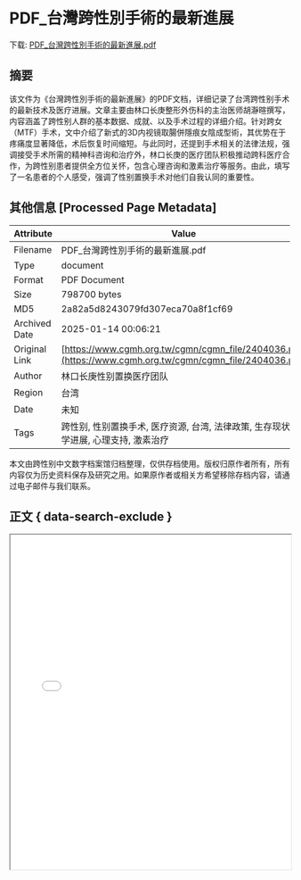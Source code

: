 # PDF_台灣跨性別手術的最新進展

<!-- tcd_download_link -->
下载: [PDF_台灣跨性別手術的最新進展.pdf](PDF_台灣跨性別手術的最新進展.pdf)
<!-- tcd_download_link_end -->

## 摘要

<!-- tcd_abstract -->
该文件为《台灣跨性別手術的最新進展》的PDF文档，详细记录了台湾跨性别手术的最新技术及医疗进展。文章主要由林口长庚整形外伤科的主治医师胡瀞暄撰写，内容涵盖了跨性别人群的基本数据、成就、以及手术过程的详细介绍。针对跨女（MTF）手术，文中介绍了新式的3D内视镜取腸併隱痕女陰成型術，其优势在于疼痛度显著降低，术后恢复时间缩短。与此同时，还提到手术相关的法律法规，强调接受手术所需的精神科咨询和治疗外，林口长庚的医疗团队积极推动跨科医疗合作，为跨性别患者提供全方位关怀，包含心理咨询和激素治疗等服务。由此，填写了一名患者的个人感受，强调了性别置换手术对他们自我认同的重要性。

<!-- tcd_abstract_end -->

## 其他信息 [Processed Page Metadata]

| Attribute       | Value                                  |
|-----------------|----------------------------------------|
| Filename        | PDF_台灣跨性別手術的最新進展.pdf                             |
| Type            | document                                 |
| Format          | PDF Document                               |
| Size            | 798700 bytes                           |
| MD5             | 2a82a5d8243079fd307eca70a8f1cf69                                  |
| Archived Date   | 2025-01-14 00:06:21                             |
| Original Link   | [https://www.cgmh.org.tw/cgmn/cgmn_file/2404036.pdf](https://www.cgmh.org.tw/cgmn/cgmn_file/2404036.pdf)                         |
| Author          | 林口长庚性别置换医疗团队                               |
| Region          | 台湾                               |
| Date            | 未知                                 |
| Tags            | 跨性别, 性别置换手术, 医疗资源, 台湾, 法律政策, 生存现状, 医学进展, 心理支持, 激素治疗                                 |

本文由跨性别中文数字档案馆归档整理，仅供存档使用。版权归原作者所有，所有内容仅为历史资料保存及研究之用。如果原作者或相关方希望移除存档内容，请通过电子邮件与我们联系。

## 正文 { data-search-exclude }

<!-- tcd_main_text -->
<iframe src="../PDF_台灣跨性別手術的最新進展.pdf" width="100%" height="600px">
    <p>无法显示PDF，请下载查看。</p>
</iframe>
<!-- tcd_main_text_end -->

